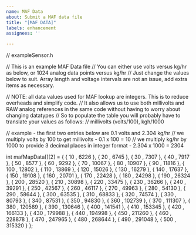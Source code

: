 ```yaml
---
name: MAF Data
about: Submit a MAF data file
title: "[MAF DATA]"
labels: enhancement
assignees: ''

---
```


// exampleSensor.h

// This is an example MAF Data file
// You can either use volts versus kg/hr as below, or 1024 analog data points versus kg/hr
// Just change the values below to suit. Array length and voltage intervals are not an issue, add extra items as necessary.

// NOTE: all data values used for MAF lookup are integers. This is to reduce overheads and simplify code. 
// It also allows us to use both millivolts and RAW analog references in the same code without having to worry about changing datatypes
// So to populate the table you will probably have to translate your values as follows:
// millivolts (volts/100), kgh/1000 

// example - the first two entries below are 0.1 volts and 2.304 kg/hr
// we multiply volts by 100 to get millivolts - 0.1 x 100 = 10
// we multiply kg/hr by 1000 to provide 3 decimal places in integer format - 2.304 x 1000 = 2304

int mafMapData[][2] = {
{	10	,	6226	},
{	20	,	6745	},
{	30	,	7307	},
{	40	,	7917	},
{	50	,	8577	},
{	60	,	9292	},
{	70	,	10067	},
{	80	,	10907	},
{	90	,	11816	},
{	100	,	12802	},
{	110	,	13869	},
{	120	,	15026	},
{	130	,	16279	},
{	140	,	17637	},
{	150	,	19108	},
{	160	,	20701	},
{	170	,	22428	},
{	180	,	24298	},
{	190	,	26324	},
{	200	,	28520	},
{	210	,	30898	},
{	220	,	33475	},
{	230	,	36266	},
{	240	,	39291	},
{	250	,	42567	},
{	260	,	46117	},
{	270	,	49963	},
{	280	,	54130	},
{	290	,	58644	},
{	300	,	63535	},
{	310	,	68833	},
{	320	,	74574	},
{	330	,	80793	},
{	340	,	87531	},
{	350	,	94830	},
{	360	,	102739	},
{	370	,	111307	},
{	380	,	120589	},
{	390	,	130646	},
{	400	,	141541	},
{	410	,	153345	},
{	420	,	166133	},
{	430	,	179988	},
{	440	,	194998	},
{	450	,	211260	},
{	460	,	228878	},
{	470	,	247965	},
{	480	,	268644	},
{	490	,	291048	},
{	500	,	315320	}
};
